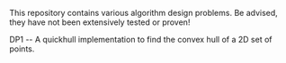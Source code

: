 This repository contains various algorithm design problems.
Be advised, they have not been extensively tested or proven!

DP1 -- A quickhull implementation to find the convex hull of a 2D set of points.
